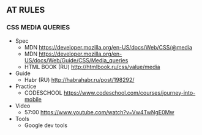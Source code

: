 ## AT RULES

### CSS MEDIA QUERIES
- Spec
  - MDN https://developer.mozilla.org/en-US/docs/Web/CSS/@media
  - MDN https://developer.mozilla.org/en-US/docs/Web/Guide/CSS/Media_queries
  - HTML BOOK (RU) http://htmlbook.ru/css/value/media
- Guide
  - Habr (RU) http://habrahabr.ru/post/198292/
- Practice
  - CODESCHOOL https://www.codeschool.com/courses/journey-into-mobile
- Video
  - 57:00 https://www.youtube.com/watch?v=Vw4TwNgE0Mw
- Tools
  - Google dev tools